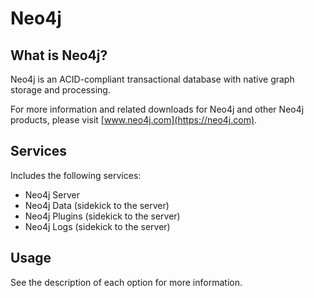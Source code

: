 # Neo4j

## What is Neo4j?

Neo4j is an ACID-compliant transactional database with native graph storage and processing.

For more information and related downloads for Neo4j and other Neo4j products, please visit [www.neo4j.com](https://neo4j.com).

## Services

Includes the following services:
- Neo4j Server
- Neo4j Data (sidekick to the server)
- Neo4j Plugins (sidekick to the server)
- Neo4j Logs (sidekick to the server)

## Usage

See the description of each option for more information.

